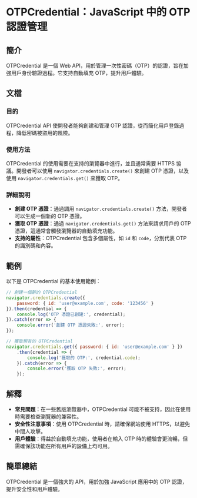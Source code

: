 <!--
Meta Description: # OTPCredential：JavaScript 中的 OTP 認證管理 ## 簡介 OTPCredential 是一個 Web API，用於管理一次性密碼（OTP）的認證，旨在加強用戶身份驗證過程。它支持自動填充 OTP，提升用戶體驗。 ## 文檔 ### 目的 OTPCredential A...
Meta Keywords: otp, otpcredential, navigator, credentials, error
-->

# OTPCredential：JavaScript 中的 OTP 認證管理

## 簡介
OTPCredential 是一個 Web API，用於管理一次性密碼（OTP）的認證，旨在加強用戶身份驗證過程。它支持自動填充 OTP，提升用戶體驗。

## 文檔
### 目的
OTPCredential API 使開發者能夠創建和管理 OTP 認證，從而簡化用戶登錄過程，降低密碼被盜用的風險。

### 使用方法
OTPCredential 的使用需要在支持的瀏覽器中進行，並且通常需要 HTTPS 協議。開發者可以使用 `navigator.credentials.create()` 來創建 OTP 憑證，以及使用 `navigator.credentials.get()` 來獲取 OTP。

### 詳細說明
- **創建 OTP 憑證**：通過調用 `navigator.credentials.create()` 方法，開發者可以生成一個新的 OTP 憑證。
- **獲取 OTP 憑證**：通過 `navigator.credentials.get()` 方法來請求用戶的 OTP 憑證，這通常會觸發瀏覽器的自動填充功能。
- **支持的屬性**：OTPCredential 包含多個屬性，如 `id` 和 `code`，分別代表 OTP 的識別碼和內容。

## 範例
以下是 OTPCredential 的基本使用範例：

```javascript
// 創建一個新的 OTPCredential
navigator.credentials.create({
    password: { id: 'user@example.com', code: '123456' }
}).then(credential => {
    console.log('OTP 憑證已創建:', credential);
}).catch(error => {
    console.error('創建 OTP 憑證失敗:', error);
});

// 獲取現有的 OTPCredential
navigator.credentials.get({ password: { id: 'user@example.com' } })
    .then(credential => {
        console.log('獲取的 OTP:', credential.code);
    }).catch(error => {
        console.error('獲取 OTP 失敗:', error);
    });
```

## 解釋
- **常見問題**：在一些舊版瀏覽器中，OTPCredential 可能不被支持，因此在使用時需要檢查瀏覽器的兼容性。
- **安全性注意事項**：使用 OTPCredential 時，請確保網站使用 HTTPS，以避免中間人攻擊。
- **用戶體驗**：得益於自動填充功能，使用者在輸入 OTP 時的體驗會更流暢，但需確保該功能在所有用戶的設備上均可用。

## 簡單總結
OTPCredential 是一個強大的 API，用於加強 JavaScript 應用中的 OTP 認證，提升安全性和用戶體驗。
